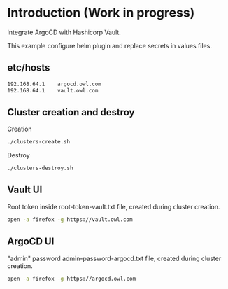 # Introduction (Work in progress)
Integrate ArgoCD with Hashicorp Vault. 

This example configure helm plugin and replace secrets in values files.

## etc/hosts

```bash
192.168.64.1    argocd.owl.com
192.168.64.1    vault.owl.com
```

## Cluster creation and destroy

Creation
```bash
./clusters-create.sh
```

Destroy
```bash
./clusters-destroy.sh
```

## Vault UI
Root token inside root-token-vault.txt file, created during cluster creation.

```bash
open -a firefox -g https://vault.owl.com
```

## ArgoCD UI
"admin" password admin-password-argocd.txt file, created during cluster creation.

```bash
open -a firefox -g https://argocd.owl.com
```
